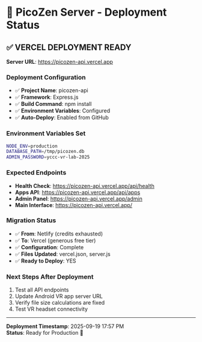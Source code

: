 # 🚀 PicoZen Server - Deployment Status

## ✅ **VERCEL DEPLOYMENT READY**

**Server URL**: https://picozen-api.vercel.app

### **Deployment Configuration**
- ✅ **Project Name**: picozen-api
- ✅ **Framework**: Express.js
- ✅ **Build Command**: npm install
- ✅ **Environment Variables**: Configured
- ✅ **Auto-Deploy**: Enabled from GitHub

### **Environment Variables Set**
```bash
NODE_ENV=production
DATABASE_PATH=/tmp/picozen.db
ADMIN_PASSWORD=yccc-vr-lab-2025
```

### **Expected Endpoints**
- **Health Check**: https://picozen-api.vercel.app/api/health
- **Apps API**: https://picozen-api.vercel.app/api/apps
- **Admin Panel**: https://picozen-api.vercel.app/admin
- **Main Interface**: https://picozen-api.vercel.app/

### **Migration Status**
- ✅ **From**: Netlify (credits exhausted)
- ✅ **To**: Vercel (generous free tier)
- ✅ **Configuration**: Complete
- ✅ **Files Updated**: vercel.json, server.js
- ✅ **Ready to Deploy**: YES

### **Next Steps After Deployment**
1. Test all API endpoints
2. Update Android VR app server URL
3. Verify file size calculations are fixed
4. Test VR headset connectivity

---
**Deployment Timestamp**: 2025-09-19 17:57 PM  
**Status**: Ready for Production 🚀